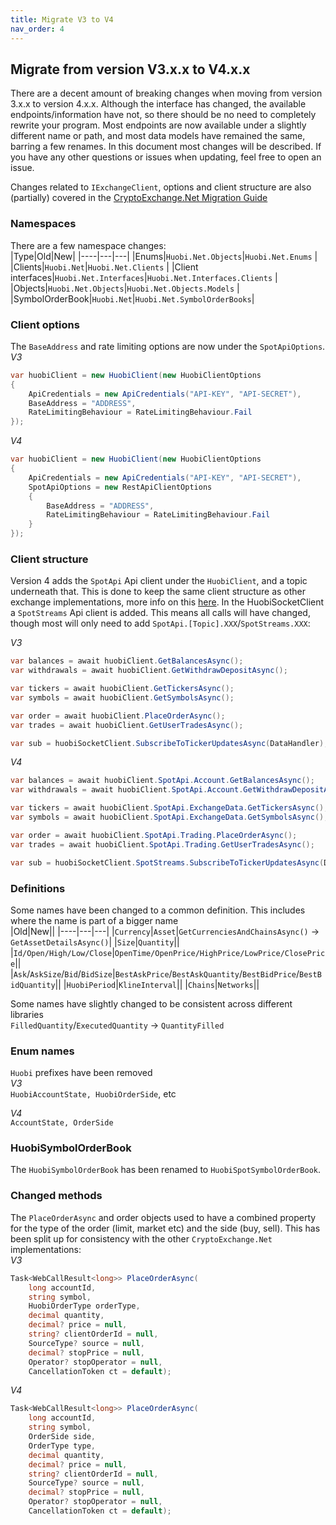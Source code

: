 ```yaml
---
title: Migrate V3 to V4
nav_order: 4
---
```


## Migrate from version V3.x.x to V4.x.x

There are a decent amount of breaking changes when moving from version 3.x.x to version 4.x.x. Although the interface has changed, the available endpoints/information have not, so there should be no need to completely rewrite your program.
Most endpoints are now available under a slightly different name or path, and most data models have remained the same, barring a few renames.
In this document most changes will be described. If you have any other questions or issues when updating, feel free to open an issue.

Changes related to `IExchangeClient`, options and client structure are also (partially) covered in the [CryptoExchange.Net Migration Guide](https://jkorf.github.io/CryptoExchange.Net/Migration%20Guide.html)

### Namespaces
There are a few namespace changes:  
|Type|Old|New|
|----|---|---|
|Enums|`Huobi.Net.Objects`|`Huobi.Net.Enums`  |
|Clients|`Huobi.Net`|`Huobi.Net.Clients`  |
|Client interfaces|`Huobi.Net.Interfaces`|`Huobi.Net.Interfaces.Clients`  |
|Objects|`Huobi.Net.Objects`|`Huobi.Net.Objects.Models`  |
|SymbolOrderBook|`Huobi.Net`|`Huobi.Net.SymbolOrderBooks`|

### Client options
The `BaseAddress` and rate limiting options are now under the `SpotApiOptions`.  
*V3*
````C#
var huobiClient = new HuobiClient(new HuobiClientOptions
{
	ApiCredentials = new ApiCredentials("API-KEY", "API-SECRET"),
	BaseAddress = "ADDRESS",
	RateLimitingBehaviour = RateLimitingBehaviour.Fail
});
````

*V4*
````C#
var huobiClient = new HuobiClient(new HuobiClientOptions
{
	ApiCredentials = new ApiCredentials("API-KEY", "API-SECRET"),
	SpotApiOptions = new RestApiClientOptions
	{
		BaseAddress = "ADDRESS",
		RateLimitingBehaviour = RateLimitingBehaviour.Fail
	}
});
````

### Client structure
Version 4 adds the `SpotApi` Api client under the `HuobiClient`, and a topic underneath that. This is done to keep the same client structure as other exchange implementations, more info on this [here](https://github.com/Jkorf/CryptoExchange.Net/wiki/Clients).
In the HuobiSocketClient a `SpotStreams` Api client is added. This means all calls will have changed, though most will only need to add `SpotApi.[Topic].XXX`/`SpotStreams.XXX`:

*V3*
````C#
var balances = await huobiClient.GetBalancesAsync();
var withdrawals = await huobiClient.GetWithdrawDepositAsync();

var tickers = await huobiClient.GetTickersAsync();
var symbols = await huobiClient.GetSymbolsAsync();

var order = await huobiClient.PlaceOrderAsync();
var trades = await huobiClient.GetUserTradesAsync();

var sub = huobiSocketClient.SubscribeToTickerUpdatesAsync(DataHandler);
````

*V4*  
````C#
var balances = await huobiClient.SpotApi.Account.GetBalancesAsync();
var withdrawals = await huobiClient.SpotApi.Account.GetWithdrawDepositAsync();

var tickers = await huobiClient.SpotApi.ExchangeData.GetTickersAsync();
var symbols = await huobiClient.SpotApi.ExchangeData.GetSymbolsAsync();

var order = await huobiClient.SpotApi.Trading.PlaceOrderAsync();
var trades = await huobiClient.SpotApi.Trading.GetUserTradesAsync();

var sub = huobiSocketClient.SpotStreams.SubscribeToTickerUpdatesAsync(DataHandler);
````

### Definitions
Some names have been changed to a common definition. This includes where the name is part of a bigger name  
|Old|New||
|----|---|---|
|`Currency`|`Asset`|`GetCurrenciesAndChainsAsync()` -> `GetAssetDetailsAsync()`|
|`Size`|`Quantity`||
|`Id/Open/High/Low/Close`|`OpenTime/OpenPrice/HighPrice/LowPrice/ClosePrice`||
|`Ask`/`AskSize`/`Bid`/`BidSize`|`BestAskPrice`/`BestAskQuantity`/`BestBidPrice`/`BestBidQuantity`||
|`HuobiPeriod`|`KlineInterval`||
|`Chains`|`Networks`||

Some names have slightly changed to be consistent across different libraries   
`FilledQuantity`/`ExecutedQuantity` -> `QuantityFilled`  

### Enum names
`Huobi` prefixes have been removed  
*V3*  
`HuobiAccountState, HuobiOrderSide`, etc  

*V4*  
`AccountState, OrderSide`

### HuobiSymbolOrderBook
The `HuobiSymbolOrderBook` has been renamed to `HuobiSpotSymbolOrderBook`.

### Changed methods
The `PlaceOrderAsync` and order objects used to have a combined property for the type of the order (limit, market etc) and the side (buy, sell). This has been split up for consistency with the other `CryptoExchange.Net` implementations:  
*V3*
````C#
Task<WebCallResult<long>> PlaceOrderAsync(
	long accountId, 
	string symbol, 
	HuobiOrderType orderType, 
	decimal quantity, 
	decimal? price = null, 
	string? clientOrderId = null, 
	SourceType? source = null, 
	decimal? stopPrice = null, 
	Operator? stopOperator = null, 
	CancellationToken ct = default);
````
*V4*
````C#
Task<WebCallResult<long>> PlaceOrderAsync(
	long accountId, 
	string symbol, 
	OrderSide side, 
	OrderType type, 
	decimal quantity, 
	decimal? price = null, 
	string? clientOrderId = null, 
	SourceType? source = null, 
	decimal? stopPrice = null, 
	Operator? stopOperator = null, 
	CancellationToken ct = default);
````


